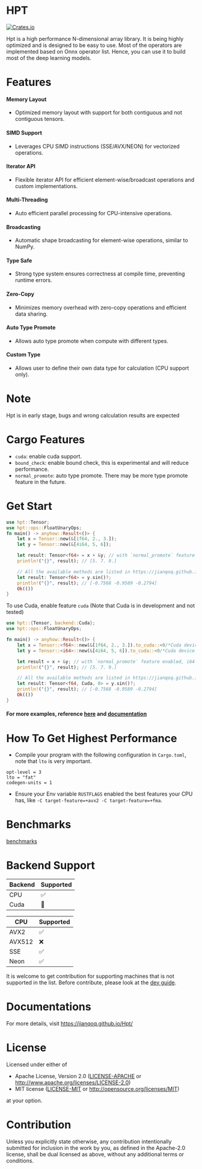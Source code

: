 # HPT
[![Crates.io](https://img.shields.io/crates/v/hpt.svg)](https://crates.io/crates/hpt)

Hpt is a high performance N-dimensional array library. It is being highly optimized and is designed to be easy to use. Most of the operators are implemented based on Onnx operator list. Hence, you can use it to build most of the deep learning models.

# Features
#### Memory Layout
- Optimized memory layout with support for both contiguous and not contiguous tensors.
#### SIMD Support
- Leverages CPU SIMD instructions (SSE/AVX/NEON) for vectorized operations.
#### Iterator API
- Flexible iterator API for efficient element-wise/broadcast operations and custom implementations.
#### Multi-Threading
- Auto efficient parallel processing for CPU-intensive operations.
#### Broadcasting
- Automatic shape broadcasting for element-wise operations, similar to NumPy.
#### Type Safe
- Strong type system ensures correctness at compile time, preventing runtime errors.
#### Zero-Copy
- Minimizes memory overhead with zero-copy operations and efficient data sharing.
#### Auto Type Promote
- Allows auto type promote when compute with different types.
#### Custom Type
- Allows user to define their own data type for calculation (CPU support only).

# Note

Hpt is in early stage, bugs and wrong calculation results are expected

# Cargo Features
- `cuda`: enable cuda support.
- `bound_check`: enable bound check, this is experimental and will reduce performance.
- `normal_promote`: auto type promote. There may be more type promote feature in the future.

# Get Start
```rust
use hpt::Tensor;
use hpt::ops::FloatUnaryOps;
fn main() -> anyhow::Result<()> {
    let x = Tensor::new(&[1f64, 2., 3.]);
    let y = Tensor::new(&[4i64, 5, 6]);

    let result: Tensor<f64> = x + &y; // with `normal_promote` feature enabled, i64 + f64 will output f64
    println!("{}", result); // [5. 7. 9.]

    // All the available methods are listed in https://jianqoq.github.io/Hpt/user_guide/user_guide.html
    let result: Tensor<f64> = y.sin()?;
    println!("{}", result); // [-0.7568 -0.9589 -0.2794]
    Ok(())
}
```

To use Cuda, enable feature `cuda` (Note that Cuda is in development and not tested)
```rust
use hpt::{Tensor, backend::Cuda};
use hpt::ops::FloatUnaryOps;

fn main() -> anyhow::Result<()> {
    let x = Tensor::<f64>::new(&[1f64, 2., 3.]).to_cuda::<0/*Cuda device id*/>()?;
    let y = Tensor::<i64>::new(&[4i64, 5, 6]).to_cuda::<0/*Cuda device id*/>()?;

    let result = x + &y; // with `normal_promote` feature enabled, i64 + f64 will output f64
    println!("{}", result); // [5. 7. 9.]

    // All the available methods are listed in https://jianqoq.github.io/Hpt/user_guide/user_guide.html
    let result: Tensor<f64, Cuda, 0> = y.sin()?;
    println!("{}", result); // [-0.7568 -0.9589 -0.2794]
    Ok(())
}
```

#### For more examples, reference [here](https://github.com/Jianqoq/Hpt/tree/main/hpt-examples/examples) and [documentation](https://jianqoq.github.io/Hpt/user_guide/user_guide.html)

# How To Get Highest Performance
- Compile your program with the following configuration in `Cargo.toml`, note that `lto` is very important.
```cargo
opt-level = 3
lto = "fat"
codegen-units = 1
```
- Ensure your Env variable `RUSTFLAGS` enabled the best features your CPU has, like `-C target-feature=+avx2 -C target-feature=+fma`.

# Benchmarks
[benchmarks](https://jianqoq.github.io/Hpt/benchmarks/benchmarks.html)

# Backend Support
| Backend | Supported |
|---------|-----------|
| CPU     | ✅         |
| Cuda    | 🚧        |

| CPU    | Supported |
|--------|-----------|
| AVX2   | ✅         |
| AVX512 | ❌         |
| SSE    | ✅         |
| Neon   | ✅         |

It is welcome to get contribution for supporting machines that is not supported in the list. Before contribute, please look at the [dev guide](https://jianqoq.github.io/Hpt/dev_guide/dev_guide.html).

# Documentations
For more details, visit https://jianqoq.github.io/Hpt/

# License

Licensed under either of

 * Apache License, Version 2.0
   ([LICENSE-APACHE](LICENSE-APACHE) or http://www.apache.org/licenses/LICENSE-2.0)
 * MIT license
   ([LICENSE-MIT](LICENSE-MIT) or http://opensource.org/licenses/MIT)

at your option.

# Contribution

Unless you explicitly state otherwise, any contribution intentionally submitted
for inclusion in the work by you, as defined in the Apache-2.0 license, shall be
dual licensed as above, without any additional terms or conditions.